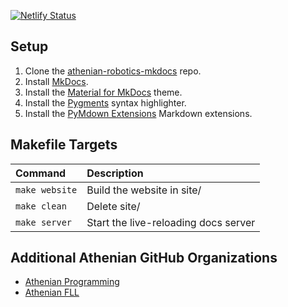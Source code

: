 [![Netlify Status](https://api.netlify.com/api/v1/badges/8c3e891f-cbec-4599-9e06-53f6046d3dd1/deploy-status)](https://app.netlify.com/sites/athenian-robotics/deploys)

## Setup
1. Clone the [athenian-robotics-mkdocs](https://github.com/athenian-robotics/athenian-robotics-mkdocs) repo.
2. Install [MkDocs](https://www.mkdocs.org).
3. Install the [Material for MkDocs](https://squidfunk.github.io/mkdocs-material/) theme.
4. Install the [Pygments](http://pygments.org/) syntax highlighter.
5. Install the [PyMdown Extensions](https://facelessuser.github.io/pymdown-extensions/) Markdown extensions.


## Makefile Targets
| Command               | Description                                   |
|:----------------------|:----------------------------------------------|
| `make website`        | Build the website in site/                    |
| `make clean`          | Delete site/                                  |
| `make server`         | Start the live-reloading docs server          |

## Additional Athenian GitHub Organizations  
* [Athenian Programming](https://github.com/athenian-programming)
* [Athenian FLL](http://athenian-fll.org)